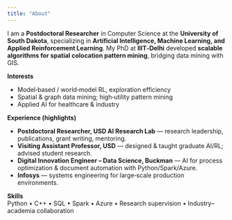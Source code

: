 ```yaml
---
title: "About"
---
```


I am a **Postdoctoral Researcher** in Computer Science at the **University of South Dakota**, specializing in **Artificial Intelligence, Machine Learning, and Applied Reinforcement Learning**. My PhD at **IIIT‑Delhi** developed **scalable algorithms for spatial colocation pattern mining**, bridging data mining with GIS.

**Interests**
- Model‑based / world‑model RL, exploration efficiency
- Spatial & graph data mining; high‑utility pattern mining
- Applied AI for healthcare & industry

**Experience (highlights)**  
- **Postdoctoral Researcher, USD AI Research Lab** — research leadership, publications, grant writing, mentoring.  
- **Visiting Assistant Professor, USD** — designed & taught graduate AI/RL; advised student research.  
- **Digital Innovation Engineer – Data Science, Buckman** — AI for process optimization & document automation with Python/Spark/Azure.  
- **Infosys** — systems engineering for large‑scale production environments.

**Skills**  
Python • C++ • SQL • Spark • Azure • Research supervision • Industry–academia collaboration
